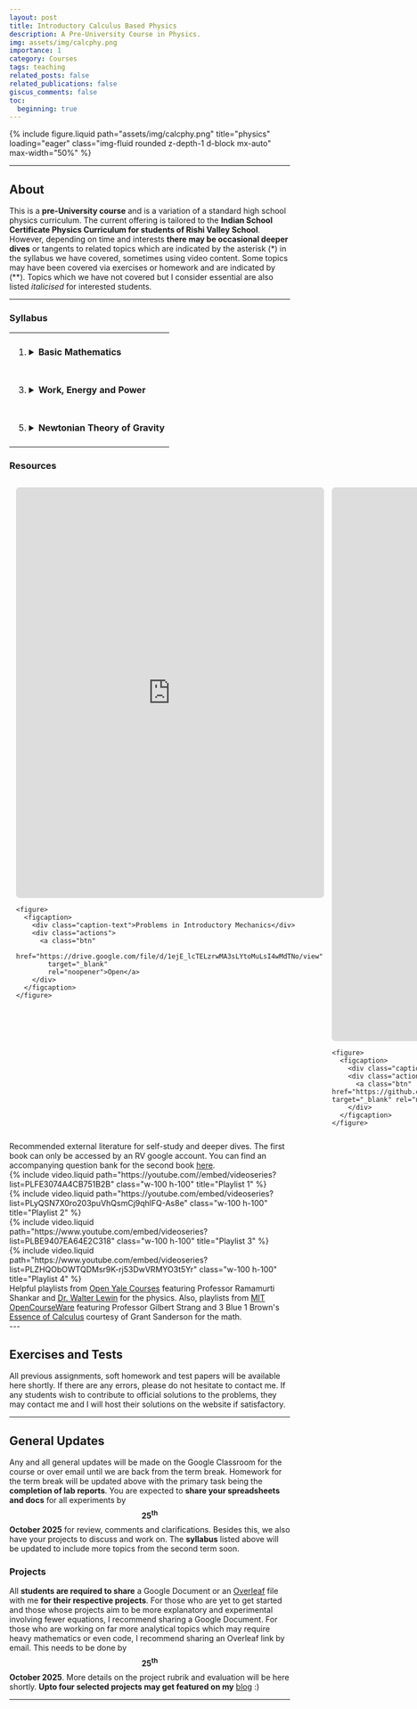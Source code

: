 ```yaml
---
layout: post
title: Introductory Calculus Based Physics
description: A Pre-University Course in Physics.
img: assets/img/calcphy.png
importance: 1
category: Courses
tags: teaching
related_posts: false
related_publications: false
giscus_comments: false
toc:
  beginning: true
---
```


{% include figure.liquid
   path="assets/img/calcphy.png"
   title="physics"
   loading="eager"
   class="img-fluid rounded z-depth-1 d-block mx-auto"
   max-width="50%" %}

---

## About

This is a **pre-University course** and is a variation of a standard high school physics curriculum. The current offering is tailored to the **Indian School Certificate Physics Curriculum for students of Rishi Valley School**. However, depending on time and interests **there may be occasional deeper dives** or tangents to related topics which are indicated by the asterisk (\*) in the syllabus we have covered, sometimes using video content. Some topics may have been covered via exercises or homework and are indicated by (\*\*). Topics which we have not covered but I consider essential are also listed _italicised_ for interested students.

---

### Syllabus

<!-- prettier-ignore -->
<table>
  <tr>
    <td style="vertical-align:top; padding:8px;">
      <ol>
        <li>
          <details>
            <summary><strong>Basic Mathematics</strong></summary>
            <ol>
              <li>
                <details>
                  <summary>Elementary Calculus</summary>
                  <ol>
                    <li value="1">Derivative as a rate of rhange</li>
                    <li value="2">Integral as an area under a curve</li>
                    <li value="3">Standard Derivatives and Integrals</li>
                    <li value="4">Fundamental Theorem of Calculus</li>
                  </ol>
                </details>
              </li>

              <li>
                <details>
                  <summary>Vector Algebra</summary>
                  <ol>
                    <li value="5">Euclidean Vectors and Points</li>
                    <li value="6">Calculating magnitudes and direction</li>
                    <li value="7">Vectors in Cartesian Co-ordinates</li>
                    <li value="8">Triangle and **Parallelogram Laws</li>
                    <li value="9">Dot Products as projections</li>
                    <li value="10">Cross Products as directed areas</li>
                    <li value="11">Resolving planar vector components</li>
                  </ol>
                </details>
              </li>

              <li>
                <details>
                  <summary>Additional Topics</summary>
                  <ol>
                    <li value="12"><em>Linear Transformations and Matrices</em></li>
                    <li value="13"><em>Change of Co-ordinate Systems</em></li>
                  </ol>
                </details>
              </li>
            </ol>
          </details>
        </li>
      </ol>
    </td>

    <td style="vertical-align:top; padding:8px;">
      <ol start="2">
        <li>
          <details>
            <summary><strong>Straight Line and Planar Motion</strong></summary>
            <ol>
              <li>
                <details>
                  <summary>Kinematics</summary>
                  <ol>
                    <li value="1">Kinematic equations of motion</li>
                    <li value="2">Variations of free fall problems</li>
                    <li value="3">Inclined plane projetile motion</li>
                    <li value="4">Horizontal and plane projectiles</li>
                    <li value="5">Uniform circular motion</li>
                  </ol>
                </details>
              </li>

              <li>
                <details>
                  <summary>Dynamics</summary>
                  <ol>
                    <li value="6">Newton's Laws of Motion</li>
                    <li value="7">Normal Force and elevator problems</li>
                    <li value="8">Inclined planes and Atwood's machine</li>
                    <li value="9">Small oscillations in a simple pendulum</li>
                    <li value="10">Static and Kinetic friction</li>
                    <li value="11">Inclined planes with friction</li>
                    <li value="12">**Banking of curved roads</li>
                  </ol>
                </details>
              </li>

              <li>
                <details>
                  <summary>Additional Topics</summary>
                  <ol>
                    <li value="13"><em>Solving Equations of Motion</em></li>
                  </ol>
                </details>
              </li>
            </ol>
          </details>
        </li>
      </ol>
    </td>

  </tr>

  <tr>
    <td style="vertical-align:top; padding:8px;">
      <ol start="3">
        <li>
          <details>
            <summary><strong>Work, Energy and Power</strong></summary>
            <ol>
              <li>
                <details>
                  <summary>Work and Energy</summary>
                  <ol>
                    <li value="1">Work done by and on a system</li>
                    <li value="2">Conservative and Non-Conservative Forces</li>
                    <li value="3">Mechanical Energy: Kinetic & Potential</li>
                    <li value="4">Work-Energy Theorem</li>
                    <li value="5">Gravitational Work</li>
                  </ol>
                </details>
              </li>

              <li>
                <details>
                  <summary>Applications</summary>
                  <ol>
                    <li value="6">Translational Equilibrium</li>
                    <li value="7">Stable and Unstable Equilibrium</li>
                    <li value="8">Conservation of linear momentum</li>
                    <li value="9">General planar collisions</li>
                    <li value="10">Power as a rate of change of work</li>
                    <li value="11">Work done to rotate an object</li>
                  </ol>
                </details>
              </li>

              <li>
                <details>
                  <summary>Additional Topics</summary>
                  <ol>
                    <li value="12"><em>Principle of Stationary Action</em></li>
                    <li value="13"><em>Euler-Lagrange Equations</em></li>
                  </ol>
                </details>
              </li>
            </ol>
          </details>
        </li>
      </ol>
    </td>

    <td style="vertical-align:top; padding:8px;">
      <ol start="4">
        <li>
          <details>
            <summary><strong>Rotational Dynamics</strong></summary>
            <ol>
              <li>
                <details>
                  <summary>Rotational Variables</summary>
                  <ol>
                    <li value="1">Rotational work and torque</li>
                    <li value="2">Torque as a rate of change</li>
                    <li value="3">Angular momentum of rotation</li>
                    <li value="4">Center of Mass and **Gravity</li>
                    <li value="5">Rotational Inertia and Angular Velocity</li>
                    <li value="6">Parallel and Perpendicular Axis Theorems</li>
                    <li value="7">Radius of Gyration and RMS quantities</li>
                  </ol>
                </details>
              </li>

              <li>
                <details>
                  <summary>Applications</summary>
                  <ol>
                    <li value="8">True Mechanical Equilibrium</li>
                    <li value="9">Conservation of angular momentum</li>
                    <li value="10">Mechanical energy due to rotation</li>
                    <li value="11">Rolling with and without slipping</li>
                  </ol>
                </details>
              </li>

              <li>
                <details>
                  <summary>Additional Topics</summary>
                  <ol>
                    <li value="13"><em>Inertia Tensor and General 3D Motion</em></li>
                    <li value="14"><em>Symmetries and Conservation Laws</em></li>
                  </ol>
                </details>
              </li>
            </ol>
          </details>
        </li>
      </ol>
    </td>

  </tr>

  <tr>
    <td style="vertical-align:top; padding:8px;">
      <ol start="5">
        <li>
          <details>
            <summary><strong>Newtonian Theory of Gravity</strong></summary>
            <ol>
              <li>
                <details>
                  <summary>Planetary Motion</summary>
                  <ol>
                    <li value="1">Kepler's Laws of Planetary Motion</li>
                    <li value="2">*Geometric proof of Law of Orbits</li>
                    <li value="3">Universal Law of Gravitation</li>
                    <li value="4">**Proofs for Circular Orbits</li>
                  </ol>
                </details>
              </li>

              <li>
                <details>
                  <summary>Gravitational Fields and Potentials</summary>
                  <ol>
                    <li value="5">Weak Equivalence Principle</li>
                    <li value="6">Gravitational Fields and *Gauss's Law</li>
                    <li value="7">Variation of gravity with height</li>
                    <li value="8">Gravitational potential and energy</li>
                    <li value="9">Orbital and Escape Velocities</li>
                  </ol>
                </details>
              </li>

              <li>
                <details>
                  <summary>Additional Topics</summary>
                  <ol>
                    <li value="10"><em>Newtonian Black Holes</em></li>
                    <li value="11"><em>Hubble's Law</em></li>
                  </ol>
                </details>
              </li>
            </ol>
          </details>
        </li>
      </ol>
    </td>

    <td style="vertical-align:top; padding:8px;">
      <details>
        <summary><strong>Practical Experiments</strong></summary>
        <ol>
          <li>
            <details>
              <summary>Mechanics</summary>
              <ol>
                <li value="1">Measurements with Calliper and Screw Gauge</li>
                <li value="2">Simple Pendulum and Gravitational Acceleration</li>
                <li value="3">Dependence of Inclination in Static Friction</li>
                <li value="4">Strength of materials and Young's Modulus</li>
              </ol>
            </details>
          </li>

          <li>
            <details>
              <summary>Fluids</summary>
              <ol>
                <li value="5">Archimedes Principle and Laws of Flotation</li>
                <li value="6">Capillary Action and Surface Tension</li>
                <li value="7">Determining Viscocity Coefficients</li>
              </ol>
            </details>
          </li>

          <li>
            <details>
              <summary>Waves and Thermodynamics</summary>
              <ol>
                <li value="8">Newton's Law of Cooling</li>
                <li value="9">Heat Capacities with Calorimeters</li>
                <li value="10">Resonance in Tuning Forks</li>
              </ol>
            </details>
          </li>
        </ol>
    </td>

  </tr>
</table>

### Resources

<style>
  .pdf-grid {
    display: grid;
    grid-template-columns: repeat(2, 1fr);
    gap: 16px;
    align-items: start;
    max-width: 1200px;
    margin: 0 auto;
    padding: 12px;
  }

  .pdf-card {
    display: flex;
    flex-direction: column;
  }

  .pdf-container {
    position: relative;
    width: 100%;
    aspect-ratio: 3 / 4;      /* portrait */
    min-height: 520px;        /* fallback for old browsers */
    background: #fafafa;
    border: 1px solid #ddd;
    border-radius: 6px;
    overflow: hidden;
  }

  .pdf-container iframe {
    position: absolute;
    inset: 0;
    width: 100%;
    height: 100%;
    border: 0;
    display: block;
  }

  /* caption + actions */
  figure {
    margin: 10px 0 0;
  }
  figcaption {
    display: flex;
    justify-content: space-between;
    align-items: center;
    gap: 12px;
    font-size: 14px;
    color: #111;
  }
  .caption-text { flex: 1; }

  .actions {
    display: flex;
    gap: 8px;
  }
  .btn {
    display: inline-block;
    padding: 6px 10px;
    border-radius: 6px;
    border: 1px solid #bdbdbd;
    background: #fff;
    text-decoration: none;
    color: #111;
    font-size: 13px;
  }
  .btn:hover { box-shadow: 0 1px 3px rgba(0,0,0,0.08); }

  @media (max-width: 800px) {
    .pdf-grid { grid-template-columns: 1fr; }
    figcaption { flex-direction: column; align-items: flex-start; gap: 8px; }
  }
</style>

<div class="pdf-grid">
  <!-- Set Drive sharing to "Restricted" and add allowed Google accounts in Drive file settings -->
  <div class="pdf-card" aria-label="PDF 1 card">
    <div class="pdf-container">
      <iframe
        src="https://drive.google.com/file/d/1ejE_lcTELzrwMA3sLYtoMuLsI4wMdTNo/preview"
        title="Problems in Introductory Mechanics"
        loading="lazy"
        style="border:0;width:100%;height:100%;"
        allow="fullscreen">
      </iframe>
    </div>

    <figure>
      <figcaption>
        <div class="caption-text">Problems in Introductory Mechanics</div>
        <div class="actions">
          <a class="btn"
            href="https://drive.google.com/file/d/1ejE_lcTELzrwMA3sLYtoMuLsI4wMdTNo/view"
            target="_blank"
            rel="noopener">Open</a>
        </div>
      </figcaption>
    </figure>

  </div>

  <!-- Card 2: embed external page -->
  <div class="pdf-card" aria-label="PDF 2 card">
    <div class="pdf-container">
      <iframe
        src="https://mozilla.github.io/pdf.js/web/viewer.html?file=https://raw.githubusercontent.com/OSTP/PhysicsArtofModelling/master/tex/BuildingModelsToDescribeOurWorld.pdf"
        title="Introductory Physics"
        loading="lazy"
        style="border:0;width:100%;height:100%;"
        allow="fullscreen"></iframe>
    </div>

    <figure>
      <figcaption>
        <div class="caption-text">Introductory Physics</div>
        <div class="actions">
          <a class="btn" href="https://github.com/OSTP/PhysicsArtofModelling/raw/master/tex/BuildingModelsToDescribeOurWorld.pdf" target="_blank" rel="noopener">Download</a>
        </div>
      </figcaption>
    </figure>

  </div>

</div>

<div class="caption">
    Recommended external literature for self-study and deeper dives. The first book can only be accessed by an RV google account. You can find an accompanying question bank for the second book <a href="https://github.com/OSTP/PhysicsArtofModelling/raw/master/QuestionLibrary_Questions.pdf">here</a>.
</div>

<div class="row row-cols-1 row-cols-md-2 g-3 mt-3 align-items-stretch">
  <div class="col d-flex">
    <div class="w-100">
      <div class="ratio ratio-16x9">
        {% include video.liquid
           path="https://youtube.com//embed/videoseries?list=PLFE3074A4CB751B2B"
           class="w-100 h-100"
           title="Playlist 1" %}
      </div>
    </div>
  </div>

  <div class="col d-flex">
    <div class="w-100">
      <div class="ratio ratio-16x9">
        {% include video.liquid
           path="https://youtube.com/embed/videoseries?list=PLyQSN7X0ro203puVhQsmCj9qhlFQ-As8e"
           class="w-100 h-100"
           title="Playlist 2" %}
      </div>
    </div>
  </div>

  <div class="col d-flex">
    <div class="w-100">
      <div class="ratio ratio-16x9">
        {% include video.liquid
           path="https://www.youtube.com/embed/videoseries?list=PLBE9407EA64E2C318"
           class="w-100 h-100"
           title="Playlist 3" %}
      </div>
    </div>
  </div>

  <div class="col d-flex">
    <div class="w-100">
      <div class="ratio ratio-16x9">
        {% include video.liquid
           path="https://www.youtube.com/embed/videoseries?list=PLZHQObOWTQDMsr9K-rj53DwVRMYO3t5Yr"
           class="w-100 h-100"
           title="Playlist 4" %}
      </div>
    </div>
  </div>
</div>

<div class="caption">
    Helpful playlists from <a href="https://oyc.yale.edu/physics/phys-200">Open Yale Courses</a> featuring Professor Ramamurti Shankar and <a href="https://www.youtube.com/channel/UCiEHVhv0SBMpP75JbzJShqw">Dr. Walter Lewin</a> for the physics. Also, playlists from <a href="https://ocw.mit.edu/">MIT OpenCourseWare</a> featuring Professor Gilbert Strang and 3 Blue 1 Brown's <a href="https://www.3blue1brown.com/lessons/essence-of-calculus#title">Essence of Calculus</a> courtesy of Grant Sanderson for the math.
</div>
---

## Exercises and Tests

All previous assignments, soft homework and test papers will be available here shortly. If there are any errors, please do not hesitate to contact me. If any students wish to contribute to official solutions to the problems, they may contact me and I will host their solutions on the website if satisfactory.

---

## General Updates

Any and all general updates will be made on the Google Classroom for the course or over email until we are back from the term break. Homework for the term break will be updated above with the primary task being the **completion of lab reports**. You are expected to **share your spreadsheets and docs** for all experiments by $$\mathbf{25^{th}}$$ **October 2025** for review, comments and clarifications. Besides this, we also have your projects to discuss and work on. The **syllabus** listed above will be updated to include more topics from the second term soon.

### Projects

All **students are required to share** a Google Document or an [Overleaf](https://www.overleaf.com/learn) file with me **for their respective projects**. For those who are yet to get started and those whose projects aim to be more explanatory and experimental involving fewer equations, I recommend sharing a Google Document. For those who are working on far more analytical topics which may require heavy mathematics or even code, I recommend sharing an Overleaf link by email. This needs to be done by $$\mathbf{25^{th}}$$ **October 2025**. More details on the project rubrik and evaluation will be here shortly. **Upto four selected projects may get featured on my** [blog](/blog/) :)

---
